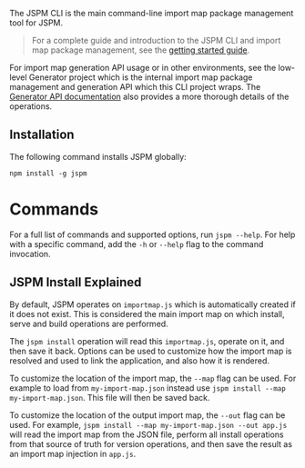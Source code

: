 The JSPM CLI is the main command-line import map package management tool for JSPM.

> For a complete guide and introduction to the JSPM CLI and import map package management, see the [getting started guide](/getting-started).

For import map generation API usage or in other environments, see the low-level Generator project which is the internal import map package management and generation API which this CLI project wraps. The [Generator API documentation](/docs/generator) also provides a more thorough details of the operations.

## Installation

The following command installs JSPM globally:

```
npm install -g jspm
```

# Commands

For a full list of commands and supported options, run `jspm --help`. For help with a specific command, add the `-h` or `--help` flag to the command invocation.

## JSPM Install Explained

By default, JSPM operates on `importmap.js` which is automatically created if it does not exist. This is considered the main import map on which install, serve and build operations are performed.

The `jspm install` operation will read this `importmap.js`, operate on it, and then save it back. Options can be used to customize how the import map is resolved and used to link the application, and also how it is rendered.

To customize the location of the import map, the `--map` flag can be used. For example to load from `my-import-map.json` instead use `jspm install --map my-import-map.json`. This file will then be saved back.

To customize the location of the output import map, the `--out` flag can be used. For example, `jspm install --map my-import-map.json --out app.js` will read the import map from the JSON file, perform all install operations from that source of truth for version operations, and then save the result as an import map injection in `app.js`.
 